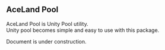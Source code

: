 ## AceLand Pool
AceLand Pool is Unity Pool utility.   
Unity pool becomes simple and easy to use with this package.

Document is under construction.
